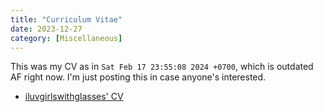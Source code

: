 ```yaml
---
title: "Curriculum Vitae"
date: 2023-12-27
category: [Miscellaneous]
---
```


This was my CV as in `Sat Feb 17 23:55:08 2024 +0700`, which is outdated AF right now. I'm just posting this in case anyone's interested.

- [iluvgirlswithglasses' CV](https://raw.githubusercontent.com/iluvgirlswithglasses/iluvgirlswithglasses/main/cv/cv.pdf)

